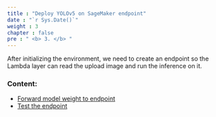 ```yaml
---
title : "Deploy YOLOv5 on SageMaker endpoint"
date : "`r Sys.Date()`"
weight : 3
chapter : false
pre : " <b> 3. </b> "
---
```


After initializing the environment, we need to create an endpoint so the Lambda layer can read the upload image and run the inference on it.

### Content:
  - [Forward model weight to endpoint](3.1-hostmodel/)
  - [Test the endpoint](3.2-testendpoint/)